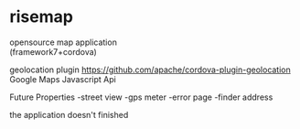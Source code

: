# risemap
opensource map application  
(framework7+cordova)

geolocation plugin
https://github.com/apache/cordova-plugin-geolocation
Google Maps Javascript Api


Future Properties 
-street view 
-gps meter
-error page 
-finder address



the application doesn't finished

